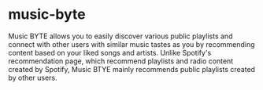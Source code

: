 # music-byte
Music BYTE allows you to easily discover various public playlists and connect with other users with similar music tastes as you by recommending content based on your liked songs and artists. Unlike Spotify's recommendation page, which recommend playlists and radio content created by Spotify, Music BTYE mainly recommends public playlists created by other users.
